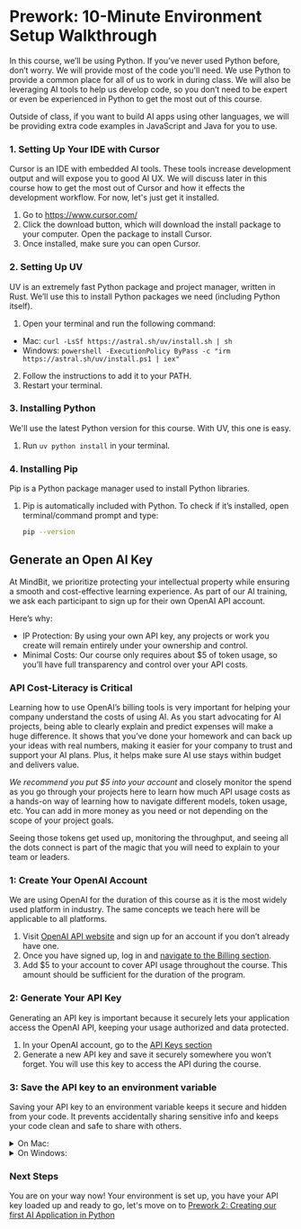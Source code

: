# Prework: 10-Minute Environment Setup Walkthrough

In this course, we’ll be using Python. If you’ve never used Python before, don’t worry. We will provide most of the code you'll need. We use Python to provide a common place for all of us to work in during class. We will also be leveraging AI tools to help us develop code, so you don’t need to be expert or even be experienced in Python to get the most out of this course.

Outside of class, if you want to build AI apps using other languages, we will be providing extra code examples in JavaScript and Java for you to use. 

### 1. Setting Up Your IDE with Cursor
Cursor is an IDE with embedded AI tools. These tools increase development output and will expose you to good AI UX. We will discuss later in this course how to get the most out of Cursor and how it effects the development workflow. For now, let's just get it installed.

1. Go to https://www.cursor.com/
2. Click the download button, which will download the install package to your computer. Open the package to install Cursor.
3. Once installed, make sure you can open Cursor. 

### 2. Setting Up UV
UV is an extremely fast Python package and project manager, written in Rust. We’ll use this to install Python packages we need (including Python itself). 

1. Open your terminal and run the following command:
- Mac: `curl -LsSf https://astral.sh/uv/install.sh | sh` 
- Windows: `powershell -ExecutionPolicy ByPass -c "irm https://astral.sh/uv/install.ps1 | iex"`
2. Follow the instructions to add it to your PATH.
3. Restart your terminal.

### 3. Installing Python  
We'll use the latest Python version for this course. 
With UV, this one is easy. 
1. Run `uv python install` in your terminal. 

### 4. Installing Pip 
Pip is a Python package manager used to install Python libraries.

1. Pip is automatically included with Python. To check if it’s installed, open terminal/command prompt and type:
   ```bash
   pip --version
   ```

## Generate an Open AI Key
At MindBit, we prioritize protecting your intellectual property while ensuring a smooth and cost-effective learning experience. As part of our AI training, we ask each participant to sign up for their own OpenAI API account.

Here’s why:
- IP Protection: By using your own API key, any projects or work you create will remain entirely under your ownership and control.
- Minimal Costs: Our course only requires about $5 of token usage, so you’ll have full transparency and control over your API costs.

### API Cost-Literacy is Critical
Learning how to use OpenAI’s billing tools is very important for helping your company understand the costs of using AI. As you start advocating for AI projects, being able to clearly explain and predict expenses will make a huge difference. It shows that you’ve done your homework and can back up your ideas with real numbers, making it easier for your company to trust and support your AI plans. Plus, it helps make sure AI use stays within budget and delivers value. 

*We recommend you put $5 into your account* and closely monitor the spend as you go through your projects here to learn how much API usage costs as a hands-on way of learning how to navigate different models, token usage, etc. You can add in more money as you need or not depending on the scope of your project goals.

Seeing those tokens get used up, monitoring the throughput, and seeing all the dots connect is part of the magic that you will need to explain to your team or leaders.  

### 1: Create Your OpenAI Account
We are using OpenAI for the duration of this course as it is the most widely used platform in industry.  The same concepts we teach here will be applicable to all platforms.

1. Visit [OpenAI API website](https://platform.openai.com/) and sign up for an account if you don’t already have one.
2. Once you have signed up, log in and [navigate to the Billing section](https://platform.openai.com/settings/organization/billing/overview).
3. Add $5 to your account to cover API usage throughout the course. This amount should be sufficient for the duration of the program.

### 2: Generate Your API Key
Generating an API key is important because it securely lets your application access the OpenAI API, keeping your usage authorized and data protected.

1. In your OpenAI account, go to the [API Keys section](https://platform.openai.com/api-keys)
2. Generate a new API key and save it securely somewhere you won’t forget. You will use this key to access the API during the course.

### 3: Save the API key to an environment variable
Saving your API key to an environment variable keeps it secure and hidden from your code. It prevents accidentally sharing sensitive info and keeps your code clean and safe to share with others.

   <details>
   <summary>On Mac:</summary>

   - Open your `.bash_profile` file with a text editor: `open ~/.bash_profile`
   - Add the line `export OPENAI_API_KEY={your key}`
   - Save the file and close it

   </details>

   <details>
   <summary>On Windows:</summary>

   - Go to "Control Panel" > "System and Security" > "System"
   - Click "Advanced system settings"
   - Select the "Advanced" tab and click "Environment Variables"
   - Under "User variables", click "New"
   - Enter the variable name as "OPENAI_API_KEY" and the value as your key.
   - Click "OK" to save

   </details>

### Next Steps

You are on your way now!  Your environment is set up, you have your API key loaded up and ready to go, let's move on to [Prework 2: Creating our first AI Application in Python](prework_2.md)
